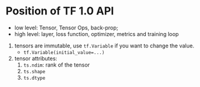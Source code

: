 # Position of TF 1.0 API

- low level: Tensor, Tensor Ops, back-prop;
- high level: layer, loss function, optimizer, metrics and training loop


1. tensors are immutable, use `tf.Variable` if you want to change the value.
	- `tf.Variable(initial_value=...)`
2. tensor attributes:
	1. `ts.ndim`: rank of the tensor
	2. `ts.shape`
	3. `ts.dtype`